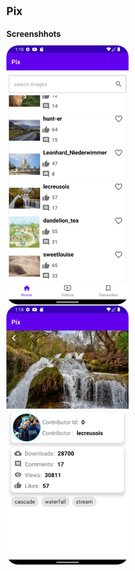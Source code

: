 # Pix

## Screenshhots
<img src="/screenshots/home.png" width="320">&emsp;
<img src="/screenshots/details.png" width="320">
